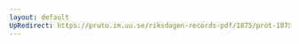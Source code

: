 ```yaml
---
layout: default
UpRedirect: https://pruto.im.uu.se/riksdagen-records-pdf/1875/prot-1875--fk--041/prot-1875--fk--041_024.pdf
---
```

